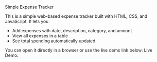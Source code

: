 Simple Expense Tracker

This is a simple web-based expense tracker built with HTML, CSS, and JavaScript. 
It lets you:
- Add expenses with date, description, category, and amount
- View all expenses in a table
- See total spending automatically updated

You can open it directly in a browser or use the live demo link below:
Live Demo: 


